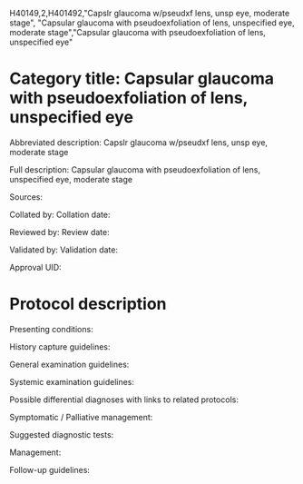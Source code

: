 H40149,2,H401492,"Capslr glaucoma w/pseudxf lens, unsp eye, moderate stage", "Capsular glaucoma with pseudoexfoliation of lens, unspecified eye, moderate stage","Capsular glaucoma with pseudoexfoliation of lens, unspecified eye"
# Category title: Capsular glaucoma with pseudoexfoliation of lens, unspecified eye

Abbreviated description: Capslr glaucoma w/pseudxf lens, unsp eye, moderate stage

Full description: Capsular glaucoma with pseudoexfoliation of lens, unspecified eye, moderate stage

Sources:

Collated by:
Collation date:

Reviewed by:
Review date:

Validated by:
Validation date:

Approval UID:

# Protocol description

Presenting conditions:

History capture guidelines:

General examination guidelines:

Systemic examination guidelines:

Possible differential diagnoses with links to related protocols:

Symptomatic / Palliative management:

Suggested diagnostic tests:

Management:

Follow-up guidelines:
